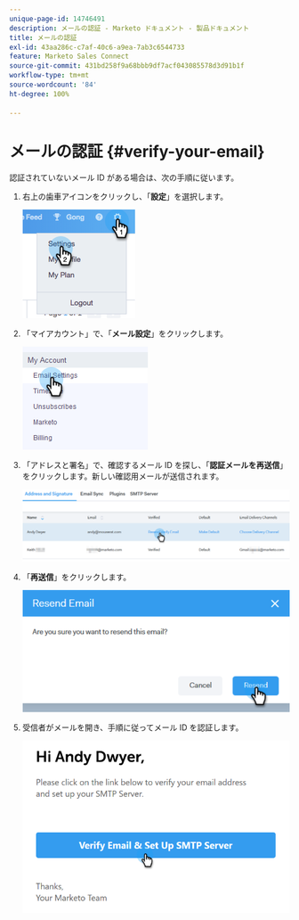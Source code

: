 ```yaml
---
unique-page-id: 14746491
description: メールの認証 - Marketo ドキュメント - 製品ドキュメント
title: メールの認証
exl-id: 43aa286c-c7af-40c6-a9ea-7ab3c6544733
feature: Marketo Sales Connect
source-git-commit: 431bd258f9a68bbb9df7acf043085578d3d91b1f
workflow-type: tm+mt
source-wordcount: '84'
ht-degree: 100%

---
```


# メールの認証 {#verify-your-email}

認証されていないメール ID がある場合は、次の手順に従います。

1. 右上の歯車アイコンをクリックし、「**設定**」を選択します。

   ![](assets/verify-your-email-1.png)

1. 「マイアカウント」で、「**メール設定**」をクリックします。

   ![](assets/verify-your-email-2.png)

1. 「アドレスと署名」で、確認するメール ID を探し、「**認証メールを再送信**」をクリックします。新しい確認用メールが送信されます。

   ![](assets/verify-your-email-3.png)

1. 「**再送信**」をクリックします。

   ![](assets/verify-your-email-4.png)

1. 受信者がメールを開き、手順に従ってメール ID を認証します。

   ![](assets/verify-your-email-5.png)
